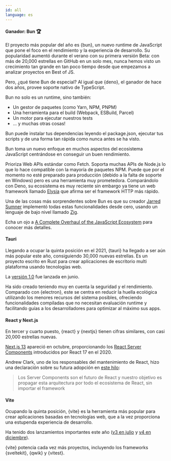 ```yaml
---
id: all
language: es
---
```


#### Ganador: Bun 🏆

El proyecto más popular del año es {bun}, un nuevo runtime de JavaScript que pone el foco en el rendimiento y la experiencia de desarrollo. Su popularidad aumentó durante el verano con su primera versión Beta: con más de 20,000 estrellas en GitHub en un solo mes, nunca hemos visto un crecimiento tan grande en tan poco tiempo desde que empezamos a analizar proyectos en Best of JS.

Pero, ¿qué tiene Bun de especial? Al igual que {deno}, el ganador de hace dos años, provee soporte nativo de TypeScript.  

Bun no solo es un runtime, sino también:

- Un gestor de paquetes (como Yarn, NPM, PNPM)
- Una herramienta para el build (Webpack, ESBuild, Parcel)
- Un motor para ejecutar nuestros tests
- ... y muchas otras cosas!

Bun puede instalar tus dependencias leyendo el package.json, ejecutar tus scripts y de una forma tan rápida como nunca antes se ha visto. 

Bun toma un nuevo enfoque en muchos aspectos del ecosistema JavaScript centrándose en conseguir un buen rendimiento.

Prioriza Web APIs estándar como Fetch. Soporta muchas APIs de Node.js lo que lo hace compatible con la mayoría de paquetes NPM. 
Puede que por el momento no esté preparado para producción (debido a la falta de soporte en Windows) pero es una herramienta muy prometedora. Comparándolo con Deno, su ecosistema es muy reciente sin embargo ya tiene un web framework llamado [Elysia](https://elysiajs.com/) que afirma ser el framework HTTP más rápido.

Una de las cosas más sorprendentes sobre Bun es que su creador [Jarred Sumner](https://twitter.com/jarredsumner) implementó todas estas funcionalidades desde cero, usando un lenguaje de bajo nivel llamado [Zig](https://ziglang.org).

Echa un ojo a [A Complete Overhaul of the JavaScript Ecosystem](https://www.lunasec.io/docs/blog/bun-first-look/) para conocer más detalles.

#### Tauri

Llegando a ocupar la quinta posición en el 2021, {tauri} ha llegado a ser aún más popular este año, consiguiendo 30,000 nuevas estrellas.
Es un proyecto escrito en Rust para crear aplicaciones de escritorio multi plataforma usando tecnologías web.  

La [versión 1.0](https://tauri.app/blog/2022/06/19/tauri-1-0) fue lanzada en junio.

Ha sido creado teniendo muy en cuenta la seguridad y el rendimiento. Comparado con {electron}, este se centra en reducir la huella ecológica utilizando los menores recursos del sistema posibles, ofreciendo funcionalidades compiladas que no necesitan evaluación runtime y facilitando guías a los desarrolladores para optimizar al máximo sus apps.

#### React y Next.js

En tercer y cuarto puesto, {react} y {nextjs} tienen cifras similares, con casi 20,000 estrellas nuevas.

[Next.js 13](https://nextjs.org/blog/next-13) apareció en octubre, proporcionando los [React Server Components](https://www.plasmic.app/blog/how-react-server-components-work#what-are-react-server-components) introducidos por React 17 en el 2020.  

Andrew Clark, uno de los responsables del mantenimiento de React, hizo una declaración sobre su futura adopción en [este hilo](https://twitter.com/acdlite/status/1585029529361612801):

> Los Server Components son el futuro de React y nuestro objetivo es propagar esta arquitectura por todo el ecosistema de React, sin importar el framework

#### Vite

Ocupando la quinta posición, {vite} es la herramienta más popular para crear aplicaciones basadas en tecnologías web, que a la vez proporciona una estupenda experiencia de desarrollo.

Ha tenido dos lanzamientos importantes este año ([v3 en julio](https://vitejs.dev/blog/announcing-vite3.html) y [v4 en diciembre](https://vitejs.dev/blog/announcing-vite4.html)).

{vite} potencia cada vez más proyectos, incluyendo los frameworks {sveltekit}, {qwik} y {vitest}.


